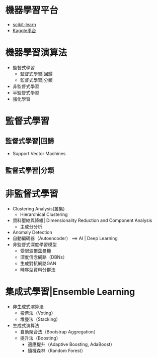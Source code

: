 # 機器學習平台
- [scikit-learn](./scikit-learn)
- [Kaggle平台](./Kaggle)
# 機器學習演算法
- 監督式學習
  - 監督式學習|回歸
  - 監督式學習|分類 
- 非監督式學習
- 半監督式學習
- 強化學習
# 監督式學習
## 監督式學習|回歸
- Support Vector Machines
## 監督式學習|分類 
# 非監督式學習
- Clustering Analysis(叢集)
  - Hierarchical Clustering 
- 資料壓縮與降維| Dimensionality Reduction and Component Analysis
  - 主成分分析
- Anomaly Detection
- 自動編碼器（Autoencoder） ==> AI | Deep Learning
- 非監督式深度學習模型
  - 受限波爾茲曼機
  - 深度信念網路（DBNs）
  - 生成對抗網路GAN
  - 時序型資料分群法 
# 集成式學習|Ensemble Learning
- 非生成式演算法
  - 投票法（Voting）
  - 堆疊法（Stacking）
- 生成式演算法
  - 自助聚合法（Bootstrap Aggregation）
  - 提升法（Boosting）
    - 適應提升（Adaptive Boosting, AdaBoost）
    - 隨機森林（Random Forest）
